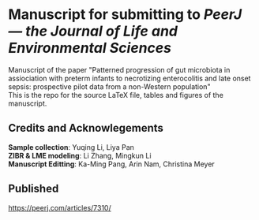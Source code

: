 # Manuscript for submitting to *PeerJ — the Journal of Life and Environmental Sciences*   
Manuscript of the paper "Patterned progression of gut microbiota in assiociation with preterm infants to necrotizing enterocolitis and late onset sepsis: prospective pilot data from a non-Western population"  
This is the repo for the source LaTeX file, tables and figures of the manuscript.    

## Credits and Acknowlegements  
**Sample collection**: Yuqing Li, Liya Pan  
**ZIBR & LME modeling**: Li Zhang, Mingkun Li  
**Manuscript Editting**: Ka-Ming Pang, Arin Nam, Christina Meyer   

## Published
https://peerj.com/articles/7310/
